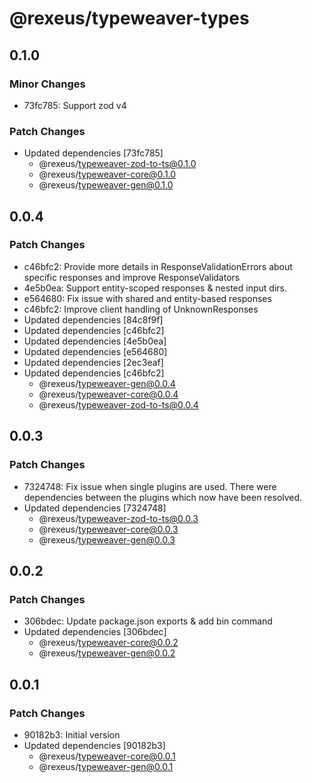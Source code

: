 # @rexeus/typeweaver-types

## 0.1.0

### Minor Changes

- 73fc785: Support zod v4

### Patch Changes

- Updated dependencies [73fc785]
  - @rexeus/typeweaver-zod-to-ts@0.1.0
  - @rexeus/typeweaver-core@0.1.0
  - @rexeus/typeweaver-gen@0.1.0

## 0.0.4

### Patch Changes

- c46bfc2: Provide more details in ResponseValidationErrors about specific responses and improve
  ResponseValidators
- 4e5b0ea: Support entity-scoped responses & nested input dirs.
- e564680: Fix issue with shared and entity-based responses
- c46bfc2: Improve client handling of UnknownResponses
- Updated dependencies [84c8f9f]
- Updated dependencies [c46bfc2]
- Updated dependencies [4e5b0ea]
- Updated dependencies [e564680]
- Updated dependencies [2ec3eaf]
- Updated dependencies [c46bfc2]
  - @rexeus/typeweaver-gen@0.0.4
  - @rexeus/typeweaver-core@0.0.4
  - @rexeus/typeweaver-zod-to-ts@0.0.4

## 0.0.3

### Patch Changes

- 7324748: Fix issue when single plugins are used. There were dependencies between the plugins which
  now have been resolved.
- Updated dependencies [7324748]
  - @rexeus/typeweaver-zod-to-ts@0.0.3
  - @rexeus/typeweaver-core@0.0.3
  - @rexeus/typeweaver-gen@0.0.3

## 0.0.2

### Patch Changes

- 306bdec: Update package.json exports & add bin command
- Updated dependencies [306bdec]
  - @rexeus/typeweaver-core@0.0.2
  - @rexeus/typeweaver-gen@0.0.2

## 0.0.1

### Patch Changes

- 90182b3: Initial version
- Updated dependencies [90182b3]
  - @rexeus/typeweaver-core@0.0.1
  - @rexeus/typeweaver-gen@0.0.1

